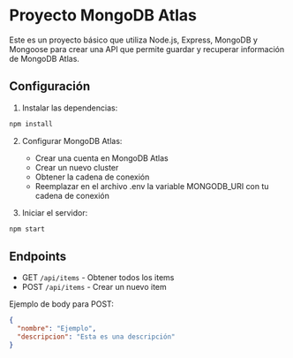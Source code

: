 # Proyecto MongoDB Atlas

Este es un proyecto básico que utiliza Node.js, Express, MongoDB y Mongoose para crear una API que permite guardar y recuperar información de MongoDB Atlas.

## Configuración

1. Instalar las dependencias:
```bash
npm install
```

2. Configurar MongoDB Atlas:
   - Crear una cuenta en MongoDB Atlas
   - Crear un nuevo cluster
   - Obtener la cadena de conexión
   - Reemplazar en el archivo .env la variable MONGODB_URI con tu cadena de conexión

3. Iniciar el servidor:
```bash
npm start
```

## Endpoints

- GET `/api/items` - Obtener todos los items
- POST `/api/items` - Crear un nuevo item

Ejemplo de body para POST:
```json
{
  "nombre": "Ejemplo",
  "descripcion": "Esta es una descripción"
}
```
